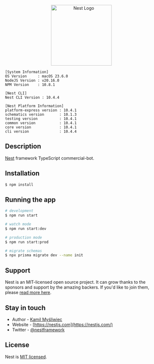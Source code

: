<p align="center">
  <a href="http://nestjs.com/" target="blank"><img src="https://nestjs.com/img/logo-small.svg" width="200" alt="Nest Logo" /></a>
</p>

```text
[System Information]
OS Version     : macOS 23.6.0
NodeJS Version : v20.16.0
NPM Version    : 10.8.1

[Nest CLI]
Nest CLI Version : 10.4.4

[Nest Platform Information]
platform-express version : 10.4.1
schematics version       : 10.1.3
testing version          : 10.4.1
common version           : 10.4.1
core version             : 10.4.1
cli version              : 10.4.4
```

## Description

[Nest](https://github.com/nestjs/nest) framework TypeScript commercial-bot.

## Installation

```bash
$ npm install
```

## Running the app
```bash
# development
$ npm run start

# watch mode
$ npm run start:dev

# production mode
$ npm run start:prod

# migrate schemas
$ npx prisma migrate dev --name init
```

## Support

Nest is an MIT-licensed open source project. It can grow thanks to the sponsors and support by the amazing backers. If you'd like to join them, please [read more here](https://docs.nestjs.com/support).

## Stay in touch

- Author - [Kamil Myśliwiec](https://kamilmysliwiec.com)
- Website - [https://nestjs.com](https://nestjs.com/)
- Twitter - [@nestframework](https://twitter.com/nestframework)

## License

Nest is [MIT licensed](LICENSE).
